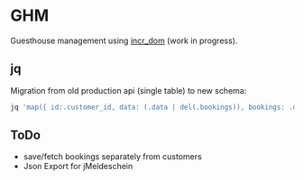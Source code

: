 # GHM

Guesthouse management using [incr_dom](gh:incr_dom) (work in progress).

[gh:incr_dom]: https://github.com/janestreet/incr_dom

## jq

Migration from old production api (single table) to new schema:
```bash
jq 'map({ id:.customer_id, data: (.data | del(.bookings)), bookings: .data.bookings }) | { customers: . }' < data/combit.json > data/combit.migrated.json
```

## ToDo

* save/fetch bookings separately from customers
* Json Export for jMeldeschein
